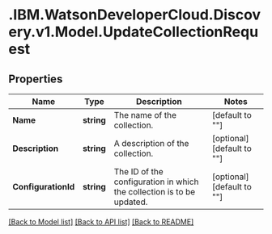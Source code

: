# .IBM.WatsonDeveloperCloud.Discovery.v1.Model.UpdateCollectionRequest
## Properties

Name | Type | Description | Notes
------------ | ------------- | ------------- | -------------
**Name** | **string** | The name of the collection. | [default to ""]
**Description** | **string** | A description of the collection. | [optional] [default to ""]
**ConfigurationId** | **string** | The ID of the configuration in which the collection is to be updated. | [optional] [default to ""]

[[Back to Model list]](../README.md#documentation-for-models) [[Back to API list]](../README.md#documentation-for-api-endpoints) [[Back to README]](../README.md)

